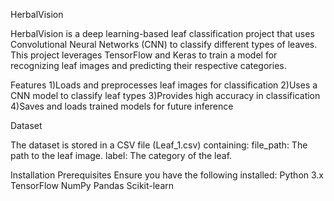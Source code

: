 HerbalVision

HerbalVision is a deep learning-based leaf classification project that uses Convolutional Neural Networks (CNN) to classify different types of leaves. This project leverages TensorFlow and Keras to train a model for recognizing leaf images and predicting their respective categories.

Features
1)Loads and preprocesses leaf images for classification
2)Uses a CNN model to classify leaf types
3)Provides high accuracy in classification
4)Saves and loads trained models for future inference


Dataset

The dataset is stored in a CSV file (Leaf_1.csv) containing:
file_path: The path to the leaf image.
label: The category of the leaf.

Installation
Prerequisites
Ensure you have the following installed:
Python 3.x
TensorFlow
NumPy
Pandas
Scikit-learn
